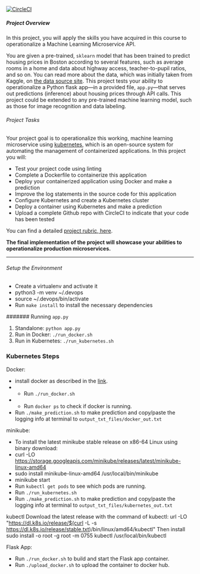 [![CircleCI](https://circleci.com/gh/FahmyKhalilM/DevOps_Microservices.svg?style=svg)](https://circleci.com/gh/FahmyKhalilM/DevOps_Microservices)

##### Project Overview

In this project, you will apply the skills you have acquired in this course to operationalize a Machine Learning Microservice API. 

You are given a pre-trained, `sklearn` model that has been trained to predict housing prices in Boston according to several features, such as average rooms in a home and data about highway access, teacher-to-pupil ratios, and so on. You can read more about the data, which was initially taken from Kaggle, on [the data source site](https://www.kaggle.com/c/boston-housing). This project tests your ability to operationalize a Python flask app—in a provided file, `app.py`—that serves out predictions (inference) about housing prices through API calls. This project could be extended to any pre-trained machine learning model, such as those for image recognition and data labeling.

###### Project Tasks

Your project goal is to operationalize this working, machine learning microservice using [kubernetes](https://kubernetes.io/), which is an open-source system for automating the management of containerized applications. In this project you will:
* Test your project code using linting
* Complete a Dockerfile to containerize this application
* Deploy your containerized application using Docker and make a prediction
* Improve the log statements in the source code for this application
* Configure Kubernetes and create a Kubernetes cluster
* Deploy a container using Kubernetes and make a prediction
* Upload a complete Github repo with CircleCI to indicate that your code has been tested

You can find a detailed [project rubric, here](https://review.udacity.com/#!/rubrics/2576/view).

**The final implementation of the project will showcase your abilities to operationalize production microservices.**

---

###### Setup the Environment

* Create a virtualenv and activate it
* python3 -m venv ~/.devops
* source ~/.devops/bin/activate
* Run `make install` to install the necessary dependencies


####### Running `app.py`

1. Standalone:  `python app.py`
2. Run in Docker:  `./run_docker.sh`
3. Run in Kubernetes:  `./run_kubernetes.sh`

### Kubernetes Steps
Docker:
* install docker as described in the [link](https://docs.docker.com/engine/install/ubuntu/).
* * Run `./run_docker.sh`
*  * Run `docker ps` to check if docker is running.
 * Run `./make_prediction.sh` to make prediction and copy/paste the logging info at terminal to `output_txt_files/docker_out.txt`

minikube:
*  To install the latest minikube stable release on x86-64 Linux using binary download:
*  curl -LO https://storage.googleapis.com/minikube/releases/latest/minikube-linux-amd64
*  sudo install minikube-linux-amd64 /usr/local/bin/minikube
*  minikube start
*  Run `kubectl get pods` to see which pods are running.
*  Run `./run_kubernetes.sh`
*  Run `./make_prediction.sh` to make prediction and copy/paste the logging info at terminal to `output_txt_files/kubernetes_out.txt`

kubectl
Download the latest release with the command of kubectl:
url -LO "https://dl.k8s.io/release/$(curl -L -s https://dl.k8s.io/release/stable.txt)/bin/linux/amd64/kubectl"
Then install 
sudo install -o root -g root -m 0755 kubectl /usr/local/bin/kubectl

Flask App:
* Run `./run_docker.sh` to build and start the Flask app container. 
* Run `./upload_docker.sh` to upload the container to docker hub.  
